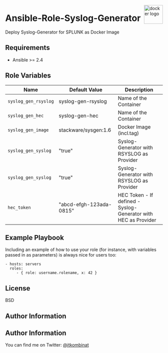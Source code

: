 <p><img src="http://1000logos.net/wp-content/uploads/2017/07/Logo-Docker-500x394.jpg" alt="docker logo" title="docker" align="right" height="60" /></p>

Ansible-Role-Syslog-Generator
=========

Deploy Syslog-Generator for SPLUNK as Docker Image

Requirements
------------

 - Ansible >= 2.4

Role Variables
--------------


| Name           | Default Value | Description                        |
| -------------- | ------------- | -----------------------------------|
| `syslog_gen_rsyslog` | syslog-gen-rsyslog  | Name of the Container |
| `syslog_gen_hec` | syslog-gen-hec  | Name of the Container |
| `syslog_gen_image` | stackware/sysgen:1.6| Docker Image (incl.tag) |
| `syslog_gen_syslog` | "true" | Syslog-Generator with RSYSLOG as Provider |
| `syslog_gen_syslog` | "true" | Syslog-Generator with RSYSLOG as Provider |
| `hec_token` | "abcd-efgh-123ada-0815" | HEC Token - If defined - Syslog-Generator with HEC as Provider|


Example Playbook
----------------

Including an example of how to use your role (for instance, with variables passed in as parameters) is always nice for users too:

    - hosts: servers
      roles:
         - { role: username.rolename, x: 42 }

License
-------

BSD

Author Information
------------------

## Author Information

You can find me on Twitter: [@itkombinat](https://twitter.com/itkombinat)

